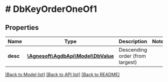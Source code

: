 # # DbKeyOrderOneOf1

## Properties

Name | Type | Description | Notes
------------ | ------------- | ------------- | -------------
**desc** | [**\Agnesoft\AgdbApi\Model\DbValue**](DbValue.md) | Descending order (from largest) |

[[Back to Model list]](../../README.md#models) [[Back to API list]](../../README.md#endpoints) [[Back to README]](../../README.md)
